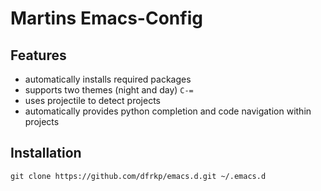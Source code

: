 # Martins Emacs-Config

## Features

*  automatically installs required packages
*  supports two themes (night and day) `C-=`
*  uses projectile to detect projects
*  automatically provides python completion and code navigation within projects

## Installation

``` shell
git clone https://github.com/dfrkp/emacs.d.git ~/.emacs.d
```
